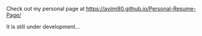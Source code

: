 Check out my personal page at  https://aviim90.github.io/Personal-Resume-Page/

It is still under development...